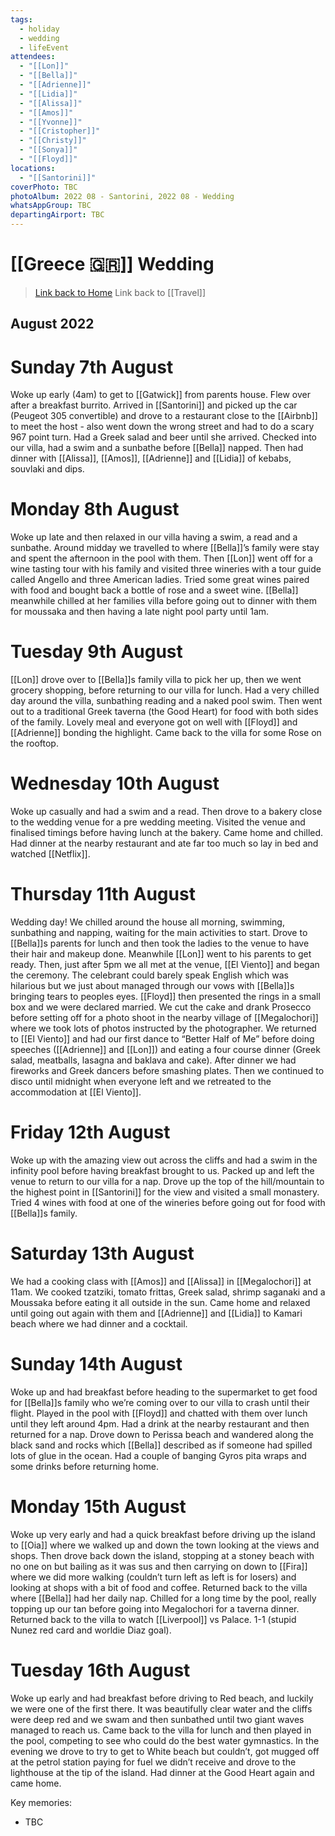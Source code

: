 ```yaml
---
tags:
  - holiday
  - wedding
  - lifeEvent
attendees:
  - "[[Lon]]"
  - "[[Bella]]"
  - "[[Adrienne]]"
  - "[[Lidia]]"
  - "[[Alissa]]"
  - "[[Amos]]"
  - "[[Yvonne]]"
  - "[[Cristopher]]"
  - "[[Christy]]"
  - "[[Sonya]]"
  - "[[Floyd]]"
locations:
  - "[[Santorini]]"
coverPhoto: TBC
photoAlbum: 2022 08 - Santorini, 2022 08 - Wedding
whatsAppGroup: TBC
departingAirport: TBC
---
```

# [[Greece 🇬🇷]] Wedding

> [Link back to Home](obsidian://open?vault=Personal%20Notes&file=000%20Index)
> Link back to [[Travel]]

## August 2022

# Sunday 7th August

Woke up early (4am) to get to [[Gatwick]] from parents house. Flew over after a breakfast burrito. Arrived in [[Santorini]] and picked up the car (Peugeot 305 convertible) and drove to a restaurant close to the [[Airbnb]] to meet the host - also went down the wrong street and had to do a scary 967 point turn. Had a Greek salad and beer until she arrived. Checked into our villa, had a swim and a sunbathe before [[Bella]] napped. Then had dinner with [[Alissa]], [[Amos]], [[Adrienne]] and [[Lidia]] of kebabs, souvlaki and dips.

# Monday 8th August

Woke up late and then relaxed in our villa having a swim, a read and a sunbathe. Around midday we travelled to where [[Bella]]’s family were stay and spent the afternoon in the pool with them. Then [[Lon]] went off for a wine tasting tour with his family and visited three wineries with a tour guide called Angello and three American ladies. Tried some great wines paired with food and bought back a bottle of rose and a sweet wine. [[Bella]] meanwhile chilled at her families villa before going out to dinner with them for moussaka and then having a late night pool party until 1am.

# Tuesday 9th August 

[[Lon]] drove over to [[Bella]]s family villa to pick her up, then we went grocery shopping, before returning to our villa for lunch. Had a very chilled day around the villa, sunbathing reading and a naked pool swim. Then went out to a traditional Greek taverna (the Good Heart) for food with both sides of the family. Lovely meal and everyone got on well with [[Floyd]] and [[Adrienne]] bonding the highlight. Came back to the villa for some Rose on the rooftop.

# Wednesday 10th August

Woke up casually and had a swim and a read. Then drove to a bakery close to the wedding venue for a pre wedding meeting. Visited the venue and finalised timings before having lunch at the bakery. Came home and chilled. Had dinner at the nearby restaurant and ate far too much so lay in bed and watched [[Netflix]].

# Thursday 11th August

Wedding day! We chilled around the house all morning, swimming, sunbathing and napping, waiting for the main activities to start. Drove to [[Bella]]s parents for lunch and then took the ladies to the venue to have their hair and makeup done. Meanwhile [[Lon]] went to his parents to get ready. Then, just after 5pm we all met at the venue, [[El Viento]] and began the ceremony. The celebrant could barely speak English which was hilarious but we just about managed through our vows with [[Bella]]s bringing tears to peoples eyes. [[Floyd]] then presented the rings in a small box and we were declared married. We cut the cake and drank Prosecco before setting off for a photo shoot in the nearby village of [[Megalochori]] where we took lots of photos instructed by the photographer. We returned to [[El Viento]] and had our first dance to “Better Half of Me” before doing speeches ([[Adrienne]] and [[Lon]]) and eating a four course dinner (Greek salad, meatballs, lasagna and baklava and cake). After dinner we had fireworks and Greek dancers before smashing plates. Then we continued to disco until midnight when everyone left and we retreated to the accommodation at [[El Viento]].

# Friday 12th August

Woke up with the amazing view out across the cliffs and had a swim in the infinity pool before having breakfast brought to us. Packed up and left the venue to return to our villa for a nap. Drove up the top of the hill/mountain to the highest point in [[Santorini]] for the view and visited a small monastery. Tried 4 wines with food at one of the wineries before going out for food with [[Bella]]s family.

# Saturday 13th August

We had a cooking class with [[Amos]] and [[Alissa]] in [[Megalochori]] at 11am. We cooked tzatziki, tomato frittas, Greek salad, shrimp saganaki and a Moussaka before eating it all outside in the sun. Came home and relaxed until going out again with them and [[Adrienne]] and [[Lidia]] to Kamari beach where we had dinner and a cocktail.

# Sunday 14th August

Woke up and had breakfast before heading to the supermarket to get food for [[Bella]]s family who we’re coming over to our villa to crash until their flight. Played in the pool with [[Floyd]] and chatted with them over lunch until they left around 4pm. Had a drink at the nearby restaurant and then returned for a nap. Drove down to Perissa beach and wandered along the black sand and rocks which [[Bella]] described as if someone had spilled lots of glue in the ocean. Had a couple of banging Gyros pita wraps and some drinks before returning home.

# Monday 15th August

Woke up very early and had a quick breakfast before driving up the island to [[Oia]] where we walked up and down the town looking at the views and shops. Then drove back down the island, stopping at a stoney beach with no one on but bailing as it was sus and then carrying on down to [[Fira]] where we did more walking (couldn’t turn left as left is for losers) and looking at shops with a bit of food and coffee. Returned back to the villa where [[Bella]] had her daily nap. Chilled for a long time by the pool, really topping up our tan before going into Megalochori for a taverna dinner. Returned back to the villa to watch [[Liverpool]] vs Palace. 1-1 (stupid Nunez red card and worldie Diaz goal).

# Tuesday 16th August

Woke up early and had breakfast before driving to Red beach, and luckily we were one of the first there. It was beautifully clear water and the cliffs were deep red and we swam and then sunbathed until two giant waves managed to reach us. Came back to the villa for lunch and then played in the pool, competing to see who could do the best water gymnastics. In the evening we drove to try to get to White beach but couldn’t, got mugged off at the petrol station paying for fuel we didn’t receive and drove to the lighthouse at the tip of the island. Had dinner at the Good Heart again and came home.

Key memories:
- TBC